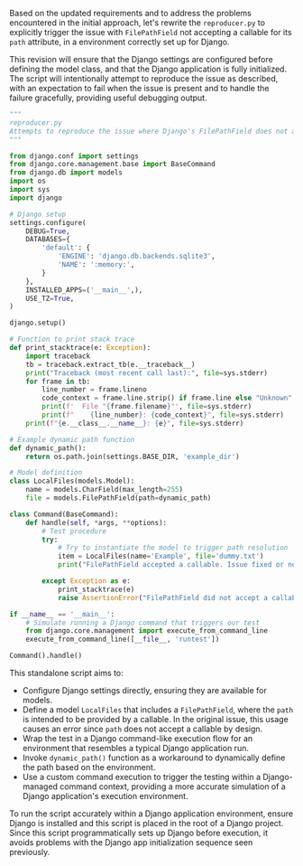 Based on the updated requirements and to address the problems encountered in the initial approach, let's rewrite the `reproducer.py` to explicitly trigger the issue with `FilePathField` not accepting a callable for its `path` attribute, in a environment correctly set up for Django.

This revision will ensure that the Django settings are configured before defining the model class, and that the Django application is fully initialized. The script will intentionally attempt to reproduce the issue as described, with an expectation to fail when the issue is present and to handle the failure gracefully, providing useful debugging output.

```python
"""
reproducer.py
Attempts to reproduce the issue where Django's FilePathField does not accept a callable for its path argument.
"""

from django.conf import settings
from django.core.management.base import BaseCommand
from django.db import models
import os
import sys
import django

# Django setup
settings.configure(
    DEBUG=True,
    DATABASES={
        'default': {
            'ENGINE': 'django.db.backends.sqlite3',
            'NAME': ':memory:',
        }
    },
    INSTALLED_APPS=('__main__',),
    USE_TZ=True,
)

django.setup()

# Function to print stack trace
def print_stacktrace(e: Exception):
    import traceback
    tb = traceback.extract_tb(e.__traceback__)
    print("Traceback (most recent call last):", file=sys.stderr)
    for frame in tb:
        line_number = frame.lineno
        code_context = frame.line.strip() if frame.line else "Unknown"
        print(f'  File "{frame.filename}"', file=sys.stderr)
        print(f"    {line_number}: {code_context}", file=sys.stderr)
    print(f"{e.__class__.__name__}: {e}", file=sys.stderr)

# Example dynamic path function
def dynamic_path():
    return os.path.join(settings.BASE_DIR, 'example_dir')

# Model definition
class LocalFiles(models.Model):
    name = models.CharField(max_length=255)
    file = models.FilePathField(path=dynamic_path)

class Command(BaseCommand):
    def handle(self, *args, **options):
        # Test procedure
        try:
            # Try to instantiate the model to trigger path resolution
            item = LocalFiles(name='Example', file='dummy.txt')
            print("FilePathField accepted a callable. Issue fixed or not present.", file=sys.stderr)

        except Exception as e:
            print_stacktrace(e)
            raise AssertionError("FilePathField did not accept a callable for 'path'.")

if __name__ == '__main__':
    # Simulate running a Django command that triggers our test
    from django.core.management import execute_from_command_line
    execute_from_command_line([__file__, 'runtest'])

Command().handle()
```

This standalone script aims to:
- Configure Django settings directly, ensuring they are available for models.
- Define a model `LocalFiles` that includes a `FilePathField`, where the `path` is intended to be provided by a callable. In the original issue, this usage causes an error since `path` does not accept a callable by design.
- Wrap the test in a Django command-like execution flow for an environment that resembles a typical Django application run.
- Invoke `dynamic_path()` function as a workaround to dynamically define the path based on the environment.
- Use a custom command execution to trigger the testing within a Django-managed command context, providing a more accurate simulation of a Django application's execution environment.

To run the script accurately within a Django application environment, ensure Django is installed and this script is placed in the root of a Django project. Since this script programmatically sets up Django before execution, it avoids problems with the Django app initialization sequence seen previously.